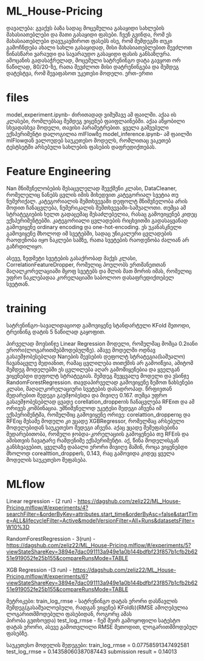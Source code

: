 ﻿# ML_House-Pricing
დავალება: გვაქვს ბაზა სადაც მოცემულია გასაყიდი სახლების მახასიათებლები და მათი გასაყიდი ფასები. ჩვენ გვინდა, რომ ეს მახასიათებლები დავუკავშიროთ ფასებს ისე, რომ შემდეგში თუკი გამოჩნდება ახალი სახლი გასაყიდად, მისი მახასიათებლებით შევძლოთ წინასწარი ვარაუდი და სავარაუდო გასაყიდი ფასის განსაზღვრა.  
ამოცანის გადასაჭრელად, მოცემული სატრენინგო დატა გავყოთ ორ ნაწილად, 80/20-ზე, რათა შევძლოთ მისი დატრენინგება და შემდეგ დატესტვა, რომ შევაფასოთ უკეთესი მოდელი. 
ერთ-ერთი 

# files
model_experiment.ipynb- ძირითადად ვიმუშავე ამ ფაილში. აქაა ის კლასები, რომლებსაც შემდეგ ვიყენებ ფაიფლაინებში. აქაა აწყობილი სხვადასხვა მოდელი, თავისი პარამეტრებით. ყველა გაშვებული ექსპერიმენტი დალოგილია mlFlowზე
model_inference.ipynb- ამ ფაილში mlFlowდან ვალოუდებ საუკეთესო მოდელს, რომლითაც ვაკეთებ ტესტსეტში არსებული სახლების ფასების დაფრედიქთებას. 

# Feature Engineering
Nan მნიშვნელობების შესაცვლელად შევქმენი კლასი, DataCleaner, რომელელიც ნანებს ცვლის იმის მიხედვით კატეგორიალ სვეტია თუ ნუმერიქალ. კატეგორიალის შემთხვევაში დეფოლტ მნიშვნელობა არის მოდით ჩანაცვლება, ნუმერიკალის შემთხვევაში-საშუალოთი. თუმცა ამ სტრატეგიების ხელთ გადაცემაც შესაძლებელია, რასაც გამოვიყენებ კიდეც ექსპერიმენტებში. 
კატეგორიალი ცვლადების რიცხვითში გადასაყვანად გამოვიყენე  ordinary encoding და one-hot-encoding. ეს უკანასკნელი გამოვიყენე მხოლოდ იმ სვეტებში, სადაც უნიკალური ცვლადების რაოდენობა იყო ნაკლები სამზე, რათა სვეტების რაოდენობა ძალიან არ გაზრდილიყო.  

ასევე, ზედმეტი სვეტების გასაქრობად მაქვს კლასი, CorrelationFeatureDropper, რომელიც პოულობს ერთმანეთთან მაღალკორელაციაში მყოფ სვეტებს და შლის მათ შორის იმას, რომელიც უფრო ნაკლებადაა კორელაციაში საბოლოო დასაფრედიქთებელ სვეტთან. 

# training
სატრენინგო-სავალიდაციოდ გამოვიყენე სტანდარტული KFold მეთოდი, ტრეინინგ დატის 5 ნაწილად გაყოფით.

პირველად მოვსინჯე Linear Regression მოდელი, რომელმაც მომცა 0.2იანი ერორი(ლოგარითმებმოდებულზე). ამავე მოდელში ოდნავ გასაუმჯობესებლად Nanების შევსების დეფოლტ სტრატეგია(საშუალო) ჩავანაცვლე მედიანით, რამაც ცვლილება თითქმის არ გამოიწვია, ამიტომ შემდეგ მოდელებში ეს ცვლილება აღარ გამომიყენებია და ყველგან ვიყენებდი დეფოლტ სტრატეგიას. 
შემდეგ შევცვალე მოდელი და ვსინჯე RandomForestRegression. თავდაპირველად გამოვიყენე ზემოთ ნახსენები კლასი, მაღალკორელაციური სვეტების დასადროპად. წრფივთან შედარებით შედეგი გაუმჯობესდა და მივიღე 0.167. თუმცა უფრო გასაუმჯობესებლად ცვადე corellation_dropperის ჩანაცვლება RFEით და ამ ორივეს კომბინაცია. უმნიშვნელოდ უკეტესი შედეგი აჩვენა იმ ექსპერიმენტმა, რომელშიც გამოვიყენე ორივე: corelattion_dropperიც და RFEიც 
მესამე მოდული კი ვცადე XGBRegressor, რომელმაც არსებული მოდელებიდან საუკეთესო შედეგი აჩვენა. აქაც ვცადე შემეფასებინა შედარებითობა, რომელი ჯობდა-კორელაციის გამოყენება თუ RFEის და ამისთვის ჩავატარე რამდენიმე ექსპერიმენტი. აქ, წინა მოდელისგან განსხვავებით, ყველაზე დაბალი ერორი მივიღე მაშინ, როცა ვიყენებდი მხოლოდ corealttion_dropperს, 0.143, რაც გამოვიდა კიდეც ყველა მოდელის საუკეთესო შეფასება. 

# MLflow
Linear regression - (2 run) - https://dagshub.com/zeliz22/ML_House-Pricing.mlflow/#/experiments/4?searchFilter=&orderByKey=attributes.start_time&orderByAsc=false&startTime=ALL&lifecycleFilter=Active&modelVersionFilter=All+Runs&datasetsFilter=W10%3D

RandomForestRegression - 3(run) - https://dagshub.com/zeliz22/ML_House-Pricing.mlflow/#/experiments/5?viewStateShareKey=3894e7dac091113a949e1a0b144bdfbf23f857b1cfb2b6251e919052fe25b155&compareRunsMode=TABLE

XGB Regression -(3 run) - https://dagshub.com/zeliz22/ML_House-Pricing.mlflow/#/experiments/6?viewStateShareKey=3894e7dac091113a949e1a0b144bdfbf23f857b1cfb2b6251e919052fe25b155&compareRunsMode=TABLE

მეტრიკები: train_log_rmse - სატრენინგო დატას ერორი დასწავლის შემდეგ(გასაშუალოებული, რადგან ვიყენებ KFoldს)(RMSE ამოღებულია ლოგარითმმოდებული ფასებიდან, როგორც ამას     
           პირობა გვთხოვდა)
           test_log_rmse - ჩემ მეირ გამოყოფილი სატესტო დატას ერორი, ასევე გამოთვლილი RMSE მეთოდით, ლოგარითმმოდებულ ფასებზე. 

 საუკეთესო მოდელის შედეგები: train_log_rmse = 0.07758591347492581
                               test_log_rmse = 0.14358060387087443
                               submission result = 0.14013


